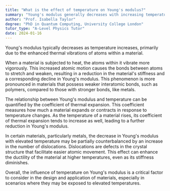 ```yaml
---
title: "What is the effect of temperature on Young's modulus?"
summary: "Young's modulus generally decreases with increasing temperature due to increased thermal vibrations of atoms."
author: "Prof. Isabella Taylor"
degree: "PhD in Quantum Computing, University College London"
tutor_type: "A-Level Physics Tutor"
date: 2024-01-16
---
```


Young's modulus typically decreases as temperature increases, primarily due to the enhanced thermal vibrations of atoms within a material.

When a material is subjected to heat, the atoms within it vibrate more vigorously. This increased atomic motion causes the bonds between atoms to stretch and weaken, resulting in a reduction in the material's stiffness and a corresponding decline in Young's modulus. This phenomenon is more pronounced in materials that possess weaker interatomic bonds, such as polymers, compared to those with stronger bonds, like metals.

The relationship between Young's modulus and temperature can be quantified by the coefficient of thermal expansion. This coefficient measures how much a material expands or contracts in response to temperature changes. As the temperature of a material rises, its coefficient of thermal expansion tends to increase as well, leading to a further reduction in Young's modulus.

In certain materials, particularly metals, the decrease in Young's modulus with elevated temperature may be partially counterbalanced by an increase in the number of dislocations. Dislocations are defects in the crystal structure that facilitate easier atomic movement. This effect can enhance the ductility of the material at higher temperatures, even as its stiffness diminishes.

Overall, the influence of temperature on Young's modulus is a critical factor to consider in the design and application of materials, especially in scenarios where they may be exposed to elevated temperatures.
    